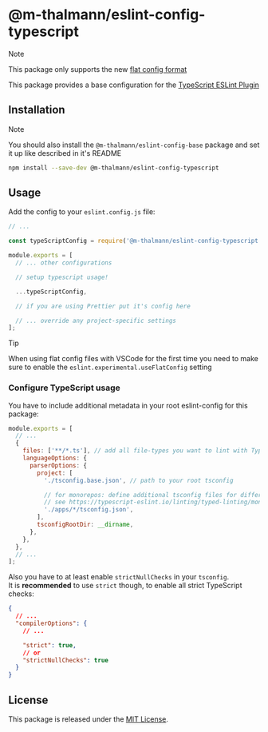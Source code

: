 # @m-thalmann/eslint-config-typescript

> [!NOTE]  
> This package only supports the new [flat config format](https://eslint.org/docs/latest/use/configure/configuration-files-new)

This package provides a base configuration for the [TypeScript ESLint Plugin](https://typescript-eslint.io/)

## Installation

> [!NOTE]  
> You should also install the `@m-thalmann/eslint-config-base` package and set it up like described in it's README

```bash
npm install --save-dev @m-thalmann/eslint-config-typescript
```

## Usage

Add the config to your `eslint.config.js` file:

```javascript
// ...

const typeScriptConfig = require('@m-thalmann/eslint-config-typescript');

module.exports = [
  // ... other configurations

  // setup typescript usage!

  ...typeScriptConfig,

  // if you are using Prettier put it's config here

  // ... override any project-specific settings
];
```

> [!Tip]
> When using flat config files with VSCode for the first time you need to make sure to enable the `eslint.experimental.useFlatConfig` setting

### Configure TypeScript usage

You have to include additional metadata in your root eslint-config for this package:

```js
module.exports = [
  // ...
  {
    files: ['**/*.ts'], // add all file-types you want to lint with TypeScript (ts, tsx, mts, cts)
    languageOptions: {
      parserOptions: {
        project: [
          './tsconfig.base.json', // path to your root tsconfig

          // for monorepos: define additional tsconfig files for different projects
          // see https://typescript-eslint.io/linting/typed-linting/monorepos/#one-tsconfigjson-per-package-and-an-optional-one-in-the-root
          './apps/*/tsconfig.json',
        ],
        tsconfigRootDir: __dirname,
      },
    },
  },
  // ...
];
```

Also you have to at least enable `strictNullChecks` in your `tsconfig`.
<br>
It is **recommended** to use `strict` though, to enable all strict TypeScript checks:

```json
{
  // ...
  "compilerOptions": {
    // ...

    "strict": true,
    // or
    "strictNullChecks": true
  }
}
```

## License

This package is released under the [MIT License](LICENSE).
